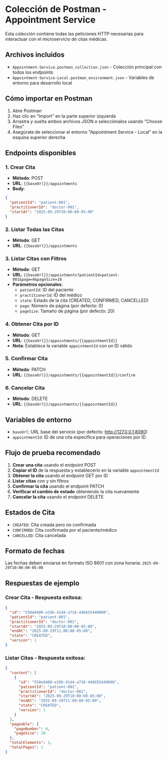 # Colección de Postman - Appointment Service

Esta colección contiene todas las peticiones HTTP necesarias para interactuar con el microservicio de citas médicas.

## Archivos incluidos

- `Appointment-Service.postman_collection.json` - Colección principal con todos los endpoints
- `Appointment-Service-Local.postman_environment.json` - Variables de entorno para desarrollo local

## Cómo importar en Postman

1. Abre Postman
2. Haz clic en "Import" en la parte superior izquierda
3. Arrastra y suelta ambos archivos JSON o selecciónalos usando "Choose Files"
4. Asegúrate de seleccionar el entorno "Appointment Service - Local" en la esquina superior derecha

## Endpoints disponibles

### 1. Crear Cita
- **Método**: POST
- **URL**: `{{baseUrl}}/appointments`
- **Body**:
```json
{
  "patientId": "patient-001",
  "practitionerId": "doctor-001",
  "startAt": "2025-09-29T10:00:00-05:00"
}
```

### 2. Listar Todas las Citas
- **Método**: GET
- **URL**: `{{baseUrl}}/appointments`

### 3. Listar Citas con Filtros
- **Método**: GET
- **URL**: `{{baseUrl}}/appointments?patientId=patient-001&page=0&pageSize=10`
- **Parámetros opcionales**:
  - `patientId`: ID del paciente
  - `practitionerId`: ID del médico
  - `state`: Estado de la cita (CREATED, CONFIRMED, CANCELLED)
  - `page`: Número de página (por defecto: 0)
  - `pageSize`: Tamaño de página (por defecto: 20)

### 4. Obtener Cita por ID
- **Método**: GET
- **URL**: `{{baseUrl}}/appointments/{{appointmentId}}`
- **Nota**: Establece la variable `appointmentId` con un ID válido

### 5. Confirmar Cita
- **Método**: PATCH
- **URL**: `{{baseUrl}}/appointments/{{appointmentId}}/confirm`

### 6. Cancelar Cita
- **Método**: DELETE
- **URL**: `{{baseUrl}}/appointments/{{appointmentId}}`

## Variables de entorno

- `baseUrl`: URL base del servicio (por defecto: http://127.0.0.1:8080)
- `appointmentId`: ID de una cita específica para operaciones por ID

## Flujo de prueba recomendado

1. **Crear una cita** usando el endpoint POST
2. **Copiar el ID** de la respuesta y establecerlo en la variable `appointmentId`
3. **Obtener la cita** usando el endpoint GET por ID
4. **Listar citas** con y sin filtros
5. **Confirmar la cita** usando el endpoint PATCH
6. **Verificar el cambio de estado** obteniendo la cita nuevamente
7. **Cancelar la cita** usando el endpoint DELETE

## Estados de Cita

- `CREATED`: Cita creada pero no confirmada
- `CONFIRMED`: Cita confirmada por el paciente/médico
- `CANCELLED`: Cita cancelada

## Formato de fechas

Las fechas deben enviarse en formato ISO 8601 con zona horaria:
`2025-09-29T10:00:00-05:00`

## Respuestas de ejemplo

### Crear Cita - Respuesta exitosa:
```json
{
  "id": "550e8400-e29b-41d4-a716-446655440000",
  "patientId": "patient-001",
  "practitionerId": "doctor-001",
  "startAt": "2025-09-29T10:00:00-05:00",
  "endAt": "2025-09-29T11:00:00-05:00",
  "state": "CREATED",
  "version": 1
}
```

### Listar Citas - Respuesta exitosa:
```json
{
  "content": [
    {
      "id": "550e8400-e29b-41d4-a716-446655440000",
      "patientId": "patient-001",
      "practitionerId": "doctor-001",
      "startAt": "2025-09-29T10:00:00-05:00",
      "endAt": "2025-09-29T11:00:00-05:00",
      "state": "CREATED",
      "version": 1
    }
  ],
  "pageable": {
    "pageNumber": 0,
    "pageSize": 20
  },
  "totalElements": 1,
  "totalPages": 1
}
```